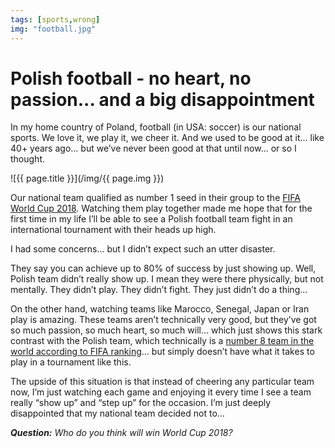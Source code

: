 ```yaml
---
tags: [sports,wrong]
img: "football.jpg"
---
```


# Polish football - no heart, no passion... and a big disappointment

In my home country of Poland, football (in USA: soccer) is our national sports. We love it, we play it, we cheer it. And we used to be good at it... like 40+ years ago... but we’ve never been good at that until now... or so I thought.

<!--More-->

![{{ page.title }}](/img/{{ page.img }})

Our national team qualified as number 1 seed in their group to the [FIFA World Cup 2018](https://en.m.wikipedia.org/wiki/FIFA_World_Cup). Watching them play together made me hope that for the first time in my life I’ll be able to see a Polish football team fight in an international tournament with their heads up high.

I had some concerns... but I didn’t expect such an utter disaster.

They say you can achieve up to 80% of success by just showing up. Well, Polish team didn’t really show up. I mean they were there physically, but not mentally. They didn’t play. They didn’t fight. They just didn’t do a thing...

On the other hand, watching teams like Marocco, Senegal, Japan or Iran play is amazing. These teams aren’t technically very good, but they’ve got so much passion, so much heart, so much will... which just shows this stark contrast with the Polish team, which technically is a [number 8 team in the world according to FIFA ranking](https://en.m.wikipedia.org/wiki/FIFA_World_Rankings)... but simply doesn’t have what it takes to play in a tournament like this.

The upside of this situation is that instead of cheering any particular team now, I’m just watching each game and enjoying it every time I see a team really “show up” and “step up” for the occasion. I’m just deeply disappointed that my national team decided not to...

***Question:*** *Who do you think will win World Cup 2018?*

[d]: http://db.tt/kD7Liux
[t]: https://twitter.com/MSliwinski
[p]: /podcast
[n]: https://michael.gratis/nozbe
[r]: https://michael.gratis/radex
[i]: https://michael.gratis/thepodcast
[o]: https://michael.gratis/ipadonly